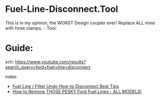 # Fuel-Line-Disconnect.Tool
This is in my opinion, the WORST Design coupler ever! Replace ALL mine with hose clamps. - Tool:

# Guide:
sch: https://www.youtube.com/results?search_query=ford+fuel+line+disconnect

index:
- [Fuel Line / Filter Undo How-to Disconnect Best Tips](https://youtu.be/27ZL94AbrLc)
- [How to Remove THOSE PESKY Ford Fuel Lines - ALL MODELS!](https://youtu.be/Boi0DPXVHbM)
